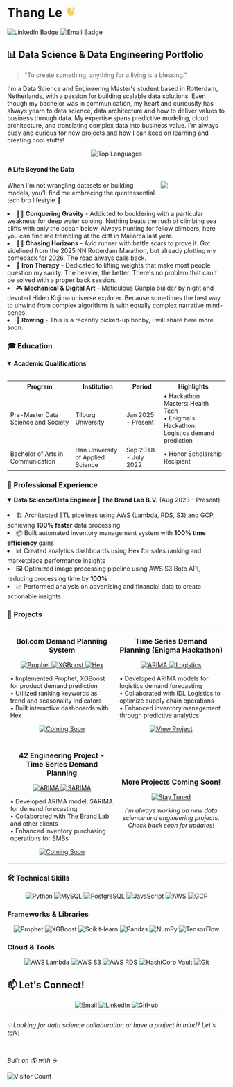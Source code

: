 <h1> Thang Le <img src="hand.gif" alt="Waving Hand" width="25" height="25" /></h1>

[![LinkedIn Badge](https://img.shields.io/badge/LinkedIn-0077B5?style=for-the-badge&logo=linkedin&logoColor=white)](https://www.linkedin.com/in/thang-le-cong/)
[![Email Badge](https://img.shields.io/badge/Email-D14836?style=for-the-badge&logo=gmail&logoColor=white)](mailto:lethang031200@gmail.com)

<h2> 📊 Data Science & Data Engineering Portfolio</h2>

> "To create something, anything for a living is a blessing."

<p>I'm a Data Science and Engineering Master's student based in Rotterdam, Netherlands, with a passion for building scalable data solutions. Even though my bachelor was in communication, my heart and curiousity has always yearn to data science, data architecture and how to deliver values to business through data. My expertise spans predictive modeling, cloud architecture, and translating complex data into business value. I'm always busy and curious for new projects and how I can keep on learning and creating cool stuffs!</p>

<p align="center">
  <img src="https://github-readme-stats.vercel.app/api/top-langs/?username=Thangwasd123&layout=compact&theme=radical" alt="Top Languages" />
</p>

<h4>🔥 Life Beyond the Data</h4>

<img src="Mallorca Gif.gif" width="150" height="auto" align="right" style="margin-left: 10px; margin-bottom: 10px;">

<p>When I'm not wrangling datasets or building models, you'll find me embracing the quintessential tech bro lifestyle 😤.</p>

<li>🧗‍♂️ <b>Conquering Gravity</b> - Addicted to bouldering with a particular weakness for deep water soloing. Nothing beats the rush of climbing sea cliffs with only the ocean below. Always hunting for fellow climbers, here you can find me trembling at the cliff in Mallorca last year.</li>
<li>🏃‍♂️ <b>Chasing Horizons</b> - Avid runner with battle scars to prove it. Got sidelined from the 2025 NN Rotterdam Marathon, but already plotting my comeback for 2026. The road always calls back.</li>
<li>💪 <b>Iron Therapy</b> - Dedicated to lifting weights that make most people question my sanity. The heavier, the better. There's no problem that can't be solved with a proper back session.</li>
<li>🎮 <b>Mechanical & Digital Art</b> - Meticulous Gunpla builder by night and devoted Hideo Kojima universe explorer. Because sometimes the best way to unwind from complex algorithms is with equally complex narrative mind-bends.</li>
<li>🚣 <b>Rowing</b> - This is a recently picked-up hobby, I will share here more soon.</li>

<h3> 🎓 Education</h3>

<details open>
<summary><b>Academic Qualifications</b></summary>
<br>

<table>
  <tr>
    <th>Program</th>
    <th>Institution</th>
    <th>Period</th>
    <th>Highlights</th>
  </tr>
  <tr>
    <td>Pre-Master Data Science and Society</td>
    <td>Tilburg University</td>
    <td>Jan 2025 - Present</td>
    <td>• Hackathon Masters: Health Tech<br>• Enigma's Hackathon: Logistics demand prediction</td>
  </tr>
  <tr>
    <td>Bachelor of Arts in Communication</td>
    <td>Han University of Applied Science</td>
    <td>Sep 2018 - July 2022</td>
    <td>• Honor Scholarship Recipient</td>
  </tr>
</table>
</details>

<h3> 💼 Professional Experience</h3>

<details open>
<summary><b>Data Science/Data Engineer | The Brand Lab B.V.</b> (Aug 2023 - Present)</summary>
<br>

<li>🏗️ Architected ETL pipelines using AWS (Lambda, RDS, S3) and GCP, achieving <b>100% faster</b> data processing</li>
<li>📦 Built automated inventory management system with <b>100% time efficiency</b> gains</li>
<li>📊 Created analytics dashboards using Hex for sales ranking and marketplace performance insights</li>
<li>🖼️ Optimized image processing pipeline using AWS S3 Boto API, reducing processing time by <b>100%</b></li>
<li>📈 Performed analysis on advertising and financial data to create actionable insights</li>

</details>

<h3>🚀 Projects </h3>

<div align="center">
<table>
  <tr>
    <td width="50%">
      <h3 align="center">Bol.com Demand Planning System</h3>
      <p align="center">
        <a href="#" target="_blank">
          <img src="https://img.shields.io/badge/Prophet-FF6F00?style=for-the-badge&logo=python&logoColor=white" alt="Prophet"/>
          <img src="https://img.shields.io/badge/XGBoost-76B900?style=for-the-badge&logo=python&logoColor=white" alt="XGBoost"/>
          <img src="https://img.shields.io/badge/Hex-764ABC?style=for-the-badge&logo=hex&logoColor=white" alt="Hex"/>
        </a>
      </p>
      <p>
        • Implemented Prophet, XGBoost for product demand prediction<br>
        • Utilized ranking keywords as trend and seasonality indicators<br>
        • Built interactive dashboards with Hex
      </p>
      <p align="center">
        <a href="#" target="_blank">
          <img src="https://img.shields.io/badge/Coming_Soon-808080?style=for-the-badge&logo=github&logoColor=white" alt="Coming Soon"/>
        </a>
      </p>
    </td>
    <td width="50%">
      <h3 align="center">Time Series Demand Planning (Enigma Hackathon)</h3>
      <p align="center">
        <a href="#" target="_blank">
          <img src="https://img.shields.io/badge/ARIMA-3776AB?style=for-the-badge&logo=python&logoColor=white" alt="ARIMA"/>
          <img src="https://img.shields.io/badge/Logistics-FFA500?style=for-the-badge&logo=data&logoColor=white" alt="Logistics"/>
        </a>
      </p>
      <p>
        • Developed ARIMA models for logistics demand forecasting<br>
        • Collaborated with IDL Logistics to optimize supply chain operations<br>
        • Enhanced inventory management through predictive analytics
      </p>
      <p align="center">
        <a href="./Enigma's%20Hackathon%20-%20IDL%20Logistics.md" target="_blank">
          <img src="https://img.shields.io/badge/View_Project-4285F4?style=for-the-badge&logo=googlechrome&logoColor=white" alt="View Project"/>
        </a>         
        </a>
      </p>
    </td>
  </tr>
  <tr>
    <td width="50%">
      <h3 align="center">42 Engineering Project - Time Series Demand Planning</h3>
      <p align="center">
        <a href="#" target="_blank">
          <img src="https://img.shields.io/badge/ARIMA-3776AB?style=for-the-badge&logo=python&logoColor=white" alt="ARIMA"/>
          <img src="https://img.shields.io/badge/SARIMA-004D40?style=for-the-badge&logo=python&logoColor=white" alt="SARIMA"/>
        </a>
      </p>
      <p>
        • Developed ARIMA model, SARIMA for demand forecasting<br>
        • Collaborated with The Brand Lab and other clients<br>
        • Enhanced inventory purchasing operations for SMBs
      </p>
      <p align="center">
        <a href="#" target="_blank">
          <img src="https://img.shields.io/badge/Coming_Soon-808080?style=for-the-badge&logo=github&logoColor=white" alt="Coming Soon"/>
        </a>
      </p>
    </td>
    <td width="50%">
      <h3 align="center">More Projects Coming Soon!</h3>
      <p align="center">
        <a href="#" target="_blank">
          <img src="https://img.shields.io/badge/Stay_Tuned-000000?style=for-the-badge&logo=github&logoColor=white" alt="Stay Tuned"/>
        </a>
      </p>
      <p align="center">
        <i>I'm always working on new data science and engineering projects. Check back soon for updates!</i>
      </p>
    </td>
  </tr>
</table>
</div>

<h3> 🛠️ Technical Skills</h3>

<p align="center">
  <img src="https://img.shields.io/badge/Python-3776AB?style=for-the-badge&logo=python&logoColor=white" alt="Python" />
  <img src="https://img.shields.io/badge/MySQL-4479A1?style=for-the-badge&logo=mysql&logoColor=white" alt="MySQL" />
  <img src="https://img.shields.io/badge/PostgreSQL-316192?style=for-the-badge&logo=postgresql&logoColor=white" alt="PostgreSQL" />
  <img src="https://img.shields.io/badge/JavaScript-F7DF1E?style=for-the-badge&logo=javascript&logoColor=black" alt="JavaScript" />
  <img src="https://img.shields.io/badge/AWS-232F3E?style=for-the-badge&logo=amazon-aws&logoColor=white" alt="AWS" />
  <img src="https://img.shields.io/badge/GCP-4285F4?style=for-the-badge&logo=google-cloud&logoColor=white" alt="GCP" />
</p>

<h3> Frameworks & Libraries</h3>
<p align="center">
  <img src="https://img.shields.io/badge/Prophet-00A6D6?style=for-the-badge&logo=meta&logoColor=white" alt="Prophet" />
  <img src="https://img.shields.io/badge/XGBoost-76B900?style=for-the-badge&logo=xgboost&logoColor=white" alt="XGBoost" />
  <img src="https://img.shields.io/badge/Scikit_Learn-F7931E?style=for-the-badge&logo=scikit-learn&logoColor=white" alt="Scikit-learn" />
  <img src="https://img.shields.io/badge/Pandas-150458?style=for-the-badge&logo=pandas&logoColor=white" alt="Pandas" />
  <img src="https://img.shields.io/badge/NumPy-013243?style=for-the-badge&logo=numpy&logoColor=white" alt="NumPy" />
  <img src="https://img.shields.io/badge/TensorFlow-FF6F00?style=for-the-badge&logo=tensorflow&logoColor=white" alt="TensorFlow" />
</p>

<h3> Cloud & Tools </h3>
<p align="center">
  <img src="https://img.shields.io/badge/AWS_Lambda-FF9900?style=for-the-badge&logo=amazonaws&logoColor=white" alt="AWS Lambda" />
  <img src="https://img.shields.io/badge/AWS_S3-569A31?style=for-the-badge&logo=amazons3&logoColor=white" alt="AWS S3" />
  <img src="https://img.shields.io/badge/AWS_RDS-527FFF?style=for-the-badge&logo=amazonrds&logoColor=white" alt="AWS RDS" />
  <img src="https://img.shields.io/badge/HashiCorp_Vault-000000?style=for-the-badge&logo=vault&logoColor=white" alt="HashiCorp Vault" />
  <img src="https://img.shields.io/badge/Git-F05032?style=for-the-badge&logo=git&logoColor=white" alt="Git" />
</p>

<h2> 📫 Let's Connect!</h2>

<p align="center">
  <a href="mailto:lethang031200@gmail.com">
    <img src="https://img.shields.io/badge/Email-D14836?style=for-the-badge&logo=gmail&logoColor=white" alt="Email"/>
  </a>
  <a href="https://www.linkedin.com/in/thang-le-cong/">
    <img src="https://img.shields.io/badge/LinkedIn-0077B5?style=for-the-badge&logo=linkedin&logoColor=white" alt="LinkedIn"/>
  </a>
  <a href="https://github.com/Thangwasd123">
    <img src="https://img.shields.io/badge/GitHub-100000?style=for-the-badge&logo=github&logoColor=white" alt="GitHub"/>
  </a>
</p>

---

<p align="center">
  <p><i>💡 Looking for data science collaboration or have a project in mind? Let's talk!</i></p>
  <br>
  <p><i>Built on 🌎 with ☕</i></p>
</p>

![Visitor Count](https://visitor-badge.laobi.icu/badge?page_id=Thangwasd123.Thangwasd123)
